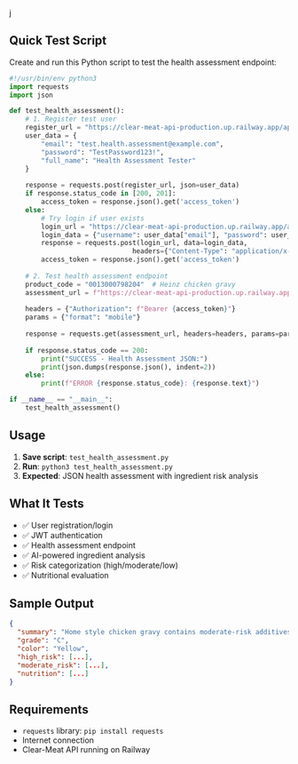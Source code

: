 j
## Quick Test Script

Create and run this Python script to test the health assessment endpoint:

```python
#!/usr/bin/env python3
import requests
import json

def test_health_assessment():
    # 1. Register test user
    register_url = "https://clear-meat-api-production.up.railway.app/api/v1/auth/register"
    user_data = {
        "email": "test.health.assessment@example.com",
        "password": "TestPassword123!",
        "full_name": "Health Assessment Tester"
    }
    
    response = requests.post(register_url, json=user_data)
    if response.status_code in [200, 201]:
        access_token = response.json().get('access_token')
    else:
        # Try login if user exists
        login_url = "https://clear-meat-api-production.up.railway.app/api/v1/auth/login"
        login_data = {"username": user_data["email"], "password": user_data["password"]}
        response = requests.post(login_url, data=login_data, 
                               headers={"Content-Type": "application/x-www-form-urlencoded"})
        access_token = response.json().get('access_token')
    
    # 2. Test health assessment endpoint
    product_code = "0013000798204"  # Heinz chicken gravy
    assessment_url = f"https://clear-meat-api-production.up.railway.app/api/v1/products/{product_code}/health-assessment-mcp"
    
    headers = {"Authorization": f"Bearer {access_token}"}
    params = {"format": "mobile"}
    
    response = requests.get(assessment_url, headers=headers, params=params, timeout=60)
    
    if response.status_code == 200:
        print("SUCCESS - Health Assessment JSON:")
        print(json.dumps(response.json(), indent=2))
    else:
        print(f"ERROR {response.status_code}: {response.text}")

if __name__ == "__main__":
    test_health_assessment()
```

## Usage

1. **Save script**: `test_health_assessment.py`
2. **Run**: `python3 test_health_assessment.py`
3. **Expected**: JSON health assessment with ingredient risk analysis

## What It Tests

- ✅ User registration/login
- ✅ JWT authentication 
- ✅ Health assessment endpoint
- ✅ AI-powered ingredient analysis
- ✅ Risk categorization (high/moderate/low)
- ✅ Nutritional evaluation

## Sample Output

```json
{
  "summary": "Home style chicken gravy contains moderate-risk additives...",
  "grade": "C",
  "color": "Yellow",
  "high_risk": [...],
  "moderate_risk": [...],
  "nutrition": [...]
}
```

## Requirements

- `requests` library: `pip install requests`
- Internet connection
- Clear-Meat API running on Railway
